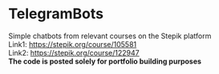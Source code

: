 # TelegramBots
Simple chatbots from relevant courses on the Stepik platform  
Link1: https://stepik.org/course/105581  
Link2: https://stepik.org/course/122947  
**The code is posted solely for portfolio building purposes**
